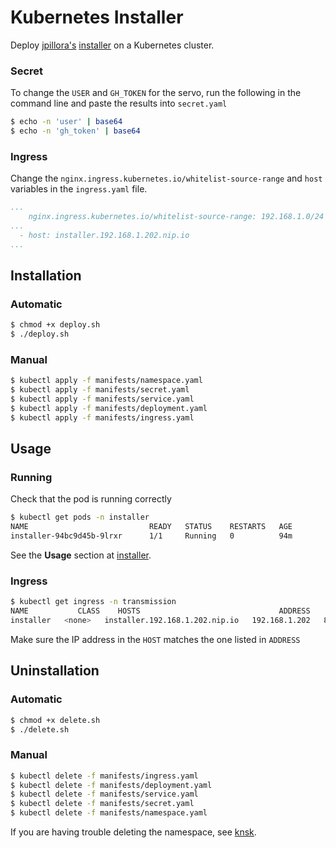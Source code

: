 # Kubernetes Installer
Deploy [jpillora's](https://github.com/jpillora) [installer](https://github.com/jpillora/installer) on a Kubernetes cluster.

### Secret
To change the `USER` and `GH_TOKEN` for the servo, run the following in the command line and paste the results into `secret.yaml`
```bash
$ echo -n 'user' | base64
$ echo -n 'gh_token' | base64
```
### Ingress
Change the `nginx.ingress.kubernetes.io/whitelist-source-range` and `host` variables in the `ingress.yaml` file.
```yaml
...
    nginx.ingress.kubernetes.io/whitelist-source-range: 192.168.1.0/24
...
  - host: installer.192.168.1.202.nip.io
...
```
## Installation
### Automatic
```bash
$ chmod +x deploy.sh
$ ./deploy.sh
```

### Manual
```bash
$ kubectl apply -f manifests/namespace.yaml
$ kubectl apply -f manifests/secret.yaml
$ kubectl apply -f manifests/service.yaml
$ kubectl apply -f manifests/deployment.yaml
$ kubectl apply -f manifests/ingress.yaml
```

## Usage
### Running
Check that the pod is running correctly
```bash
$ kubectl get pods -n installer
NAME                           READY   STATUS    RESTARTS   AGE
installer-94bc9d45b-9lrxr      1/1     Running   0          94m
```
See the **Usage** section at [installer](https://github.com/jpillora/installer#usage).

### Ingress
```bash
$ kubectl get ingress -n transmission
NAME           CLASS    HOSTS                               ADDRESS         PORTS   AGE
installer   <none>   installer.192.168.1.202.nip.io   192.168.1.202   80      73m
```
Make sure the IP address in the `HOST` matches the one listed in `ADDRESS`

## Uninstallation
### Automatic
```bash
$ chmod +x delete.sh
$ ./delete.sh
```

### Manual
```bash
$ kubectl delete -f manifests/ingress.yaml
$ kubectl delete -f manifests/deployment.yaml
$ kubectl delete -f manifests/service.yaml
$ kubectl delete -f manifests/secret.yaml
$ kubectl delete -f manifests/namespace.yaml

```
If you are having trouble deleting the namespace, see [knsk](https://github.com/thyarles/knsk).
